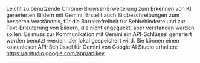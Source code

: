 Leicht zu benutzende Chrome-Browser-Erweiterung zum Erkennen von KI generierten Bildern mit Gemini. 
Erstellt auch Bildbeschreibungen zum besseren Verständnis, für die Barrierefreiheit für Sehbehinderte und zur Text-Erläuterung von Bildern, die nicht angeguckt, aber verstanden werden sollen.
Es muss zur Kommunikation mit Gemini ein API-Schlüssel generiert werden benutzt werden, der lokal gespeichert wird.
Sie können einen kostenlosen API-Schlüssel für Gemini von Google AI Studio erhalten: https://aistudio.google.com/app/apikey
